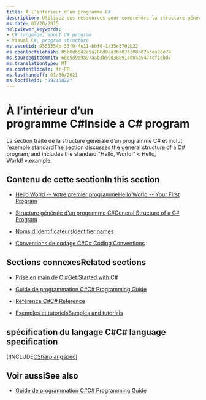 ```yaml
---
title: À l’intérieur d’un programme C#
description: Utilisez ces ressources pour comprendre la structure générale d’un programme C#, y compris l’exemple standard Hello, World !
ms.date: 07/20/2015
helpviewer_keywords:
- C# language, about C# program
- Visual C#, program structure
ms.assetid: 9551354b-33f0-4e11-bbf0-1a35e3702b22
ms.openlocfilehash: 05b0d6542e5a786d0aa36a034c08b07acea26e74
ms.sourcegitcommit: 68c9d9d9a97aab3b59d388914004b5474cf1dbd7
ms.translationtype: MT
ms.contentlocale: fr-FR
ms.lasthandoff: 01/30/2021
ms.locfileid: "99216822"
---
```

# <a name="inside-a-c-program"></a><span data-ttu-id="5cc2c-103">À l’intérieur d’un programme C#</span><span class="sxs-lookup"><span data-stu-id="5cc2c-103">Inside a C# program</span></span>

<span data-ttu-id="5cc2c-104">La section traite de la structure générale d’un programme C# et inclut l’exemple standard</span><span class="sxs-lookup"><span data-stu-id="5cc2c-104">The section discusses the general structure of a C# program, and includes the standard "Hello, World!"</span></span> <span data-ttu-id="5cc2c-105">« Hello, World! ».</span><span class="sxs-lookup"><span data-stu-id="5cc2c-105">example.</span></span>

## <a name="in-this-section"></a><span data-ttu-id="5cc2c-106">Contenu de cette section</span><span class="sxs-lookup"><span data-stu-id="5cc2c-106">In this section</span></span>

- [<span data-ttu-id="5cc2c-107">Hello World -- Votre premier programme</span><span class="sxs-lookup"><span data-stu-id="5cc2c-107">Hello World -- Your First Program</span></span>](hello-world-your-first-program.md)

- [<span data-ttu-id="5cc2c-108">Structure générale d’un programme C#</span><span class="sxs-lookup"><span data-stu-id="5cc2c-108">General Structure of a C# Program</span></span>](general-structure-of-a-csharp-program.md)

- [<span data-ttu-id="5cc2c-109">Noms d’identificateurs</span><span class="sxs-lookup"><span data-stu-id="5cc2c-109">Identifier names</span></span>](identifier-names.md)

- [<span data-ttu-id="5cc2c-110">Conventions de codage C#</span><span class="sxs-lookup"><span data-stu-id="5cc2c-110">C# Coding Conventions</span></span>](coding-conventions.md)

## <a name="related-sections"></a><span data-ttu-id="5cc2c-111">Sections connexes</span><span class="sxs-lookup"><span data-stu-id="5cc2c-111">Related sections</span></span>

- [<span data-ttu-id="5cc2c-112">Prise en main de C #</span><span class="sxs-lookup"><span data-stu-id="5cc2c-112">Get Started with C#</span></span>](../../tour-of-csharp/index.md)

- [<span data-ttu-id="5cc2c-113">Guide de programmation C#</span><span class="sxs-lookup"><span data-stu-id="5cc2c-113">C# Programming Guide</span></span>](../index.md)

- [<span data-ttu-id="5cc2c-114">Référence C#</span><span class="sxs-lookup"><span data-stu-id="5cc2c-114">C# Reference</span></span>](../../language-reference/index.md)

- [<span data-ttu-id="5cc2c-115">Exemples et tutoriels</span><span class="sxs-lookup"><span data-stu-id="5cc2c-115">Samples and tutorials</span></span>](../../../samples-and-tutorials/index.md)

## <a name="c-language-specification"></a><span data-ttu-id="5cc2c-116">spécification du langage C#</span><span class="sxs-lookup"><span data-stu-id="5cc2c-116">C# language specification</span></span>

[!INCLUDE[CSharplangspec](~/includes/csharplangspec-md.md)]

## <a name="see-also"></a><span data-ttu-id="5cc2c-117">Voir aussi</span><span class="sxs-lookup"><span data-stu-id="5cc2c-117">See also</span></span>

- [<span data-ttu-id="5cc2c-118">Guide de programmation C#</span><span class="sxs-lookup"><span data-stu-id="5cc2c-118">C# Programming Guide</span></span>](../index.md)
